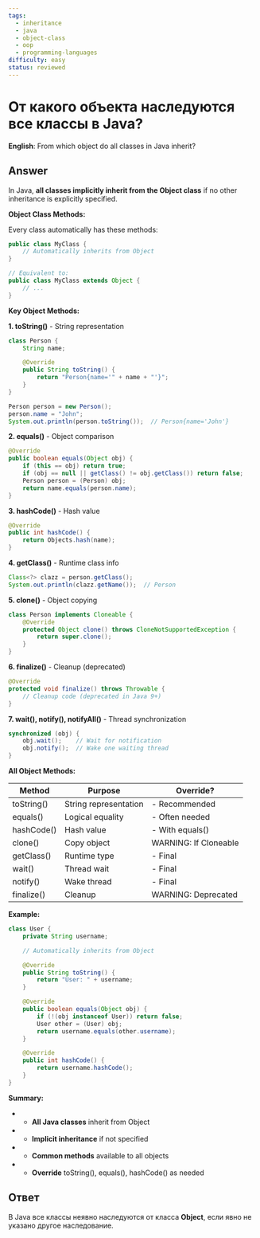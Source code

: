 ```yaml
---
tags:
  - inheritance
  - java
  - object-class
  - oop
  - programming-languages
difficulty: easy
status: reviewed
---
```


# От какого объекта наследуются все классы в Java?

**English**: From which object do all classes in Java inherit?

## Answer

In Java, **all classes implicitly inherit from the Object class** if no other inheritance is explicitly specified.

**Object Class Methods:**

Every class automatically has these methods:

```java
public class MyClass {
    // Automatically inherits from Object
}

// Equivalent to:
public class MyClass extends Object {
    // ...
}
```

**Key Object Methods:**

**1. toString()** - String representation

```java
class Person {
    String name;

    @Override
    public String toString() {
        return "Person{name='" + name + "'}";
    }
}

Person person = new Person();
person.name = "John";
System.out.println(person.toString());  // Person{name='John'}
```

**2. equals()** - Object comparison

```java
@Override
public boolean equals(Object obj) {
    if (this == obj) return true;
    if (obj == null || getClass() != obj.getClass()) return false;
    Person person = (Person) obj;
    return name.equals(person.name);
}
```

**3. hashCode()** - Hash value

```java
@Override
public int hashCode() {
    return Objects.hash(name);
}
```

**4. getClass()** - Runtime class info

```java
Class<?> clazz = person.getClass();
System.out.println(clazz.getName());  // Person
```

**5. clone()** - Object copying

```java
class Person implements Cloneable {
    @Override
    protected Object clone() throws CloneNotSupportedException {
        return super.clone();
    }
}
```

**6. finalize()** - Cleanup (deprecated)

```java
@Override
protected void finalize() throws Throwable {
    // Cleanup code (deprecated in Java 9+)
}
```

**7. wait(), notify(), notifyAll()** - Thread synchronization

```java
synchronized (obj) {
    obj.wait();    // Wait for notification
    obj.notify();  // Wake one waiting thread
}
```

**All Object Methods:**

| Method | Purpose | Override? |
|--------|---------|-----------|
| toString() | String representation | - Recommended |
| equals() | Logical equality | - Often needed |
| hashCode() | Hash value | - With equals() |
| clone() | Copy object | WARNING: If Cloneable |
| getClass() | Runtime type | - Final |
| wait() | Thread wait | - Final |
| notify() | Wake thread | - Final |
| finalize() | Cleanup | WARNING: Deprecated |

**Example:**

```java
class User {
    private String username;

    // Automatically inherits from Object

    @Override
    public String toString() {
        return "User: " + username;
    }

    @Override
    public boolean equals(Object obj) {
        if (!(obj instanceof User)) return false;
        User other = (User) obj;
        return username.equals(other.username);
    }

    @Override
    public int hashCode() {
        return username.hashCode();
    }
}
```

**Summary:**

- - **All Java classes** inherit from Object
- - **Implicit inheritance** if not specified
- - **Common methods** available to all objects
- - **Override** toString(), equals(), hashCode() as needed

## Ответ

В Java все классы неявно наследуются от класса **Object**, если явно не указано другое наследование.

